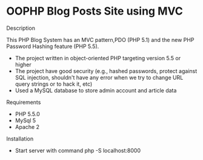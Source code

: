 # OOPHP Blog Posts Site using MVC

Description

This PHP Blog System has an MVC pattern,PDO (PHP 5.1) and the new PHP Password Hashing feature (PHP 5.5).

- The project written in object-oriented PHP targeting version 5.5 or higher
- The project have good security (e.g., hashed passwords, protect against SQL injection, shouldn't have any error when we try to change URL query strings or to hack it, etc)
- Used a MySQL database to store admin account and article data

Requirements

- PHP 5.5.0
- MySql 5
- Apache 2

Installation

- Start server with command php -S localhost:8000
